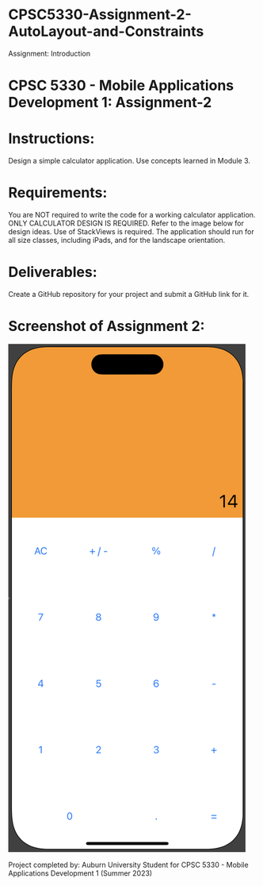 # CPSC5330-Assignment-2-AutoLayout-and-Constraints

Assignment: Introduction

# CPSC 5330 - Mobile Applications Development 1: Assignment-2

# Instructions:

Design a simple calculator application. Use concepts learned in Module 3.

# Requirements:

You are NOT required to write the code for a working calculator application. ONLY CALCULATOR DESIGN IS REQUIRED. Refer to the image below for design ideas.
Use of StackViews is required.
The application should run for all size classes, including iPads, and for the landscape orientation.

# Deliverables:

Create a GitHub repository for your project and submit a GitHub link for it.

# Screenshot of Assignment 2:

<img src="https://github.com/thompln83/CPSC5330-Assignment-2-AutoLayout-and-Constraints/blob/a142734c816898df46ae8221a9503291502fd843/Calculator_Design/Docs/Screenshot%202023-05-30%20at%203.14.52%20PM.png">





Project completed by: Auburn University Student for CPSC 5330 - Mobile Applications Development 1 (Summer 2023)
